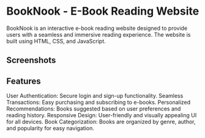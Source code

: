 # BookNook - E-Book Reading Website
BookNook is an interactive e-book reading website designed to provide users with a seamless and immersive reading experience. The website is built using HTML, CSS, and JavaScript.

## Screenshots

## Features
User Authentication: Secure login and sign-up functionality.
Seamless Transactions: Easy purchasing and subscribing to e-books.
Personalized Recommendations: Books suggested based on user preferences and reading history.
Responsive Design: User-friendly and visually appealing UI for all devices.
Book Categorization: Books are organized by genre, author, and popularity for easy navigation.
